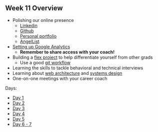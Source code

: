 ## Week 11 Overview
* Polishing our online presence
  * [Linkedin][linkedin]
  * [Github][github]
  * [Personal portfolio][portfolio]
  * [AngelList][angellist]
* [Setting up Google Analytics][analytics-sparknotes]
  * **Remember to share access with your coach!**
* Building a [flex project][flex-project] to help differentiate yourself from other grads
  * Use a good [git workflow][git-workflow]
* Learning the skills to tackle behavioral and technical interviews
* Learning about [web architecture][architecture-slides] and [systems design][systems-design]
* One-on-one meetings with your career coach

Days:
* [Day 1](./day1.md)
* [Day 2](./day2.md)
* [Day 3](./day3.md)
* [Day 4](./day4.md)
* [Day 5](./day5.md)
* [Day 6 - 7](./day6-7.md)
<!-- LINKS -->
<!-- Job Search Projects -->
[flex-project]: ../projects/flex-project/flex-project.md
[portfolio]: ../application-materials/portfolio/portfolio.md
[analytics-sparknotes]: ../projects/google-analytics/google-analytics-sparknotes.md
[git-workflow]: ../projects/git-workflow.md

<!-- Online Presence -->
[linkedin]: ../application-materials/linkedin/linkedin.md
[github]: ../application-materials/github/github.md
[angellist]: ../application-materials/angellist/angellist.md

<!-- Misc. -->
[architecture-slides]: https://drive.google.com/a/appacademy.io/file/d/0B1ljY87XS9z0aDZZRHo1dW5zZWNjQjIzcFI5TGxIRF9MSTk4/view?usp=sharing
[systems-design]: ../technical-skills/system-design/introduction.md
